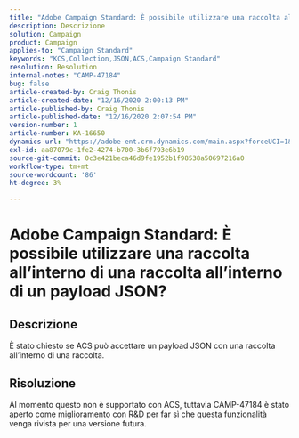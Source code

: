```yaml
---
title: "Adobe Campaign Standard: È possibile utilizzare una raccolta all'interno di una raccolta all'interno di un payload JSON"
description: Descrizione
solution: Campaign
product: Campaign
applies-to: "Campaign Standard"
keywords: "KCS,Collection,JSON,ACS,Campaign Standard"
resolution: Resolution
internal-notes: "CAMP-47184"
bug: false
article-created-by: Craig Thonis
article-created-date: "12/16/2020 2:00:13 PM"
article-published-by: Craig Thonis
article-published-date: "12/16/2020 2:07:54 PM"
version-number: 1
article-number: KA-16650
dynamics-url: "https://adobe-ent.crm.dynamics.com/main.aspx?forceUCI=1&pagetype=entityrecord&etn=knowledgearticle&id=427fb3fd-a63f-eb11-a813-000d3a3038a2"
exl-id: aa87079c-1fe2-4274-b700-3b6f793e6b19
source-git-commit: 0c3e421beca46d9fe1952b1f98538a50697216a0
workflow-type: tm+mt
source-wordcount: '86'
ht-degree: 3%

---
```


# Adobe Campaign Standard: È possibile utilizzare una raccolta all’interno di una raccolta all’interno di un payload JSON?

## Descrizione

È stato chiesto se ACS può accettare un payload JSON con una raccolta all’interno di una raccolta.

## Risoluzione

Al momento questo non è supportato con ACS, tuttavia CAMP-47184 è stato aperto come miglioramento con R&amp;D per far sì che questa funzionalità venga rivista per una versione futura.
